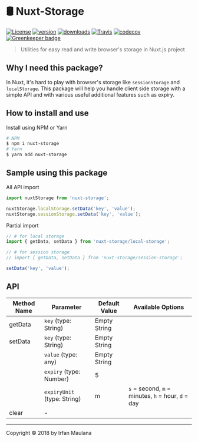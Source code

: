# 🛢 Nuxt-Storage

[![License](https://img.shields.io/github/license/mazipan/nuxt-storage.svg?longCache=true)](https://github.com/mazipan/nuxt-storage) [![version](https://img.shields.io/npm/v/nuxt-storage.svg?maxAge=3600)](https://www.npmjs.com/package/nuxt-storage)
[![downloads](https://img.shields.io/npm/dt/nuxt-storage.svg?maxAge=86400)](https://www.npmjs.com/package/nuxt-storage) [![Travis](https://img.shields.io/travis/mazipan/nuxt-storage.svg?maxAge=86400)](https://travis-ci.org/mazipan/nuxt-storage)
[![codecov](https://codecov.io/gh/mazipan/nuxt-storage/branch/master/graph/badge.svg?maxAge=86400)](https://codecov.io/gh/mazipan/nuxt-storage) [![Greenkeeper badge](https://badges.greenkeeper.io/mazipan/nuxt-storage.svg)](https://greenkeeper.io/)

> Utilities for easy read and write browser's storage in Nuxt.js project

## Why I need this package?

In Nuxt, it's hard to play with browser's storage like `sessionStorage` and `localStorage`.
This package will help you handle client side storage with a simple API and with various useful additional features such as expiry.

## How to install and use

Install using NPM or Yarn

```bash
# NPM
$ npm i nuxt-storage
# Yarn
$ yarn add nuxt-storage
```

## Sample using this package

All API import

```js
import nuxtStorage from 'nuxt-storage';

nuxtStorage.localStorage.setData('key', 'value');
nuxtStorage.sessionStorage.setData('key', 'value');
```

Partial import

```js
// # for local storage
import { getData, setData } from 'nuxt-storage/local-storage';

// # for session storage
// import { getData, setData } from 'nuxt-storage/session-storage';

setData('key', 'value');
```

## API

| Method Name | Parameter                         | Default Value | Available Options |
|-------------|-----------------------------------|---------------|-------------------|
| getData     | `key` (type: String)              | Empty String  |  |
| setData     | `key` (type: String)              | Empty String  |  |
|             | `value` (type: any)               | Empty String  |  |
|             | `expiry` (type: Number)           | 5             |  |
|             | `expiryUnit` (type: String)       | m             | `s` = second, `m` = minutes, `h` = hour, `d` = day  |
| clear       | -                                 |               |  |

-----

Copyright © 2018 by Irfan Maulana
